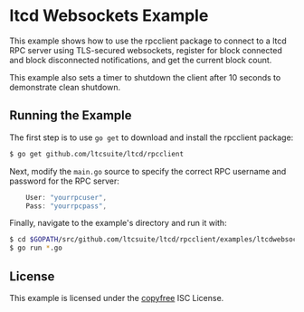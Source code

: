 ltcd Websockets Example
=======================

This example shows how to use the rpcclient package to connect to a ltcd RPC
server using TLS-secured websockets, register for block connected and block
disconnected notifications, and get the current block count.

This example also sets a timer to shutdown the client after 10 seconds to
demonstrate clean shutdown.

## Running the Example

The first step is to use `go get` to download and install the rpcclient package:

```bash
$ go get github.com/ltcsuite/ltcd/rpcclient
```

Next, modify the `main.go` source to specify the correct RPC username and
password for the RPC server:

```Go
	User: "yourrpcuser",
	Pass: "yourrpcpass",
```

Finally, navigate to the example's directory and run it with:

```bash
$ cd $GOPATH/src/github.com/ltcsuite/ltcd/rpcclient/examples/ltcdwebsockets
$ go run *.go
```

## License

This example is licensed under the [copyfree](http://copyfree.org) ISC License.
